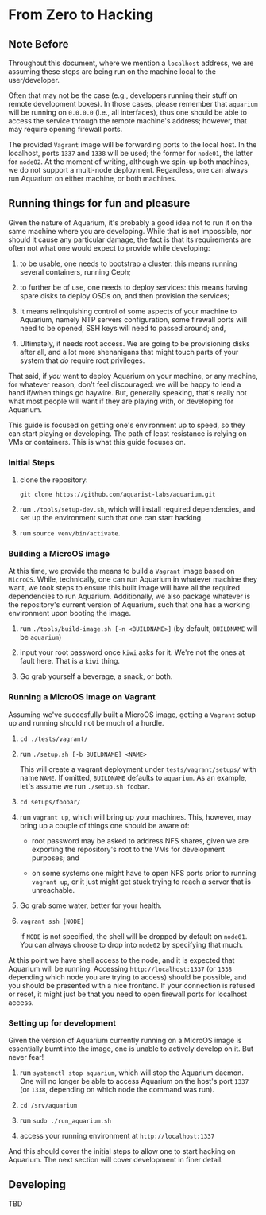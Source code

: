 # From Zero to Hacking

## Note Before

Throughout this document, where we mention a `localhost` address, we are
assuming these steps are being run on the machine local to the user/developer.

Often that may not be the case (e.g., developers running their stuff on remote
development boxes). In those cases, please remember that `aquarium` will be
running on `0.0.0.0` (i.e., all interfaces), thus one should be able to access
the service through the remote machine's address; however, that may require
opening firewall ports.

The provided `Vagrant` image will be forwarding ports to the local host. In the
localhost, ports `1337` and `1338` will be used; the former for `node01`, the
latter for `node02`. At the moment of writing, although we spin-up both
machines, we do not support a multi-node deployment. Regardless, one can always
run Aquarium on either machine, or both machines.


## Running things for fun and pleasure

Given the nature of Aquarium, it's probably a good idea not to run it on the
same machine where you are developing. While that is not impossible, nor should
it cause any particular damage, the fact is that its requirements are often not
what one would expect to provide while developing:

1. to be usable, one needs to bootstrap a cluster: this means running several
   containers, running Ceph;

2. to further be of use, one needs to deploy services: this means having spare
   disks to deploy OSDs on, and then provision the services;

3. It means relinquishing control of some aspects of your machine to Aquarium,
   namely NTP servers configuration, some firewall ports will need to be opened,
   SSH keys will need to passed around; and,

4. Ultimately, it needs root access. We are going to be provisioning disks after
   all, and a lot more shenanigans that might touch parts of your system that _do_
   require root privileges.

That said, if _you_ want to deploy Aquarium on your machine, or any machine, for
whatever reason, don't feel discouraged: we will be happy to lend a hand if/when
things go haywire. But, generally speaking, that's really not what most people
will want if they are playing with, or developing for Aquarium.

This guide is focused on getting one's environment up to speed, so they can
start playing or developing. The path of least resistance is relying on VMs or
containers. This is what this guide focuses on.


### Initial Steps


1. clone the repository:

    `git clone https://github.com/aquarist-labs/aquarium.git`

2. run `./tools/setup-dev.sh`, which will install required dependencies, and set
   up the environment such that one can start hacking.

3. run `source venv/bin/activate`.


### Building a MicroOS image

At this time, we provide the means to build a `Vagrant` image based on
`MicroOS`. While, technically, one can run Aquarium in whatever machine they
want, we took steps to ensure this built image will have all the required
dependencies to run Aquarium. Additionally, we also package whatever is the
repository's current version of Aquarium, such that one has a working
environment upon booting the image.

1. run `./tools/build-image.sh [-n <BUILDNAME>]` (by default, `BUILDNAME` will be `aquarium`)

2. input your root password once `kiwi` asks for it. We're not the ones at fault
   here. That is a `kiwi` thing.

3. Go grab yourself a beverage, a snack, or both.


### Running a MicroOS image on Vagrant

Assuming we've succesfully built a MicroOS image, getting a `Vagrant` setup up
and running should not be much of a hurdle.

1. `cd ./tests/vagrant/`

2. run `./setup.sh [-b BUILDNAME] <NAME>`

    This will create a vagrant deployment under `tests/vagrant/setups/` with
    name `NAME`. If omitted, `BUILDNAME` defaults to `aquarium`. As an example,
    let's assume we run `./setup.sh foobar`.

3. `cd setups/foobar/`

4. run `vagrant up`, which will bring up your machines. This, however, may bring
   up a couple of things one should be aware of:

    - root password may be asked to address NFS shares, given we are exporting
      the repository's root to the VMs for development purposes; and

    - on some systems one might have to open NFS ports prior to running
      `vagrant up`, or it just might get stuck trying to reach a server that is
      unreachable.

5. Go grab some water, better for your health.

6. `vagrant ssh [NODE]`

    If `NODE` is not specified, the shell will be dropped by default on
    `node01`. You can always choose to drop into `node02` by specifying that
    much.
    
At this point we have shell access to the node, and it is expected that Aquarium
will be running. Accessing `http://localhost:1337` (or `1338` depending which
node you are trying to access) should be possible, and you should be presented
with a nice frontend. If your connection is refused or reset, it might just be
that you need to open firewall ports for localhost access.


### Setting up for development

Given the version of Aquarium currently running on a MicroOS image is
essentially burnt into the image, one is unable to actively develop on it. But
never fear!

1. run `systemctl stop aquarium`, which will stop the Aquarium daemon. One will
   no longer be able to access Aquarium on the host's port `1337` (or `1338`,
   depending on which node the command was run).

2. `cd /srv/aquarium`

3. run `sudo ./run_aquarium.sh`

4. access your running environment at `http://localhost:1337`


And this should cover the initial steps to allow one to start hacking on
Aquarium. The next section will cover development in finer detail.


## Developing

TBD


